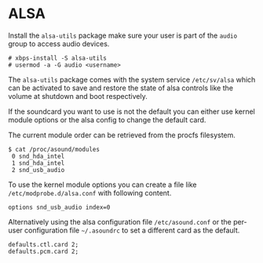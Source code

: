 # ALSA

Install the `alsa-utils` package make sure your user is part of the
`audio` group to access audio devices.

```
# xbps-install -S alsa-utils
# usermod -a -G audio <username>
```

The `alsa-utils` package comes with the system service `/etc/sv/alsa`
which can be activated to save and restore the state of alsa controls
like the volume at shutdown and boot respectively.

If the soundcard you want to use is not the default you can either use
kernel module options or the alsa config to change the default card.

The current module order can be retrieved from the procfs filesystem.

```
$ cat /proc/asound/modules
 0 snd_hda_intel
 1 snd_hda_intel
 2 snd_usb_audio
```

To use the kernel module options you can create a file like
`/etc/modprobe.d/alsa.conf` with following content.

```
options snd_usb_audio index=0
```

Alternatively using the alsa configuration file `/etc/asound.conf` or
the per-user configuration file `~/.asoundrc` to set a different card
as the default.

```
defaults.ctl.card 2;
defaults.pcm.card 2;
```
